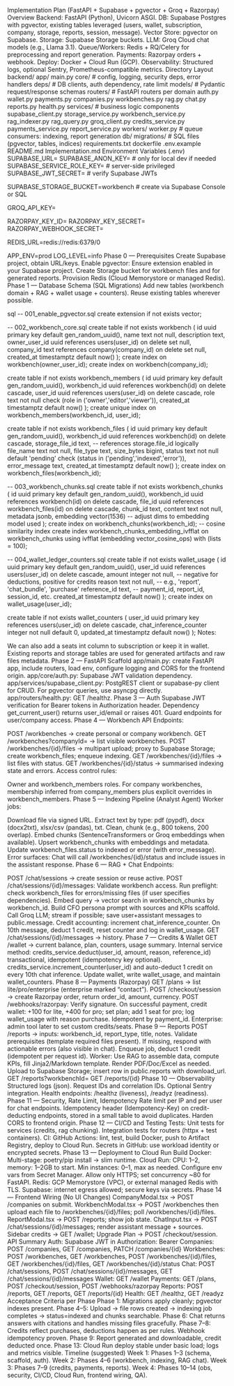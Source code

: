 Implementation Plan (FastAPI + Supabase + pgvector + Groq + Razorpay)
Overview
Backend: FastAPI (Python), Uvicorn ASGI.
DB: Supabase Postgres with pgvector, existing tables leveraged (users, wallet, subscription, company, storage, reports, session, message).
Vector Store: pgvector on Supabase.
Storage: Supabase Storage buckets.
LLM: Groq Cloud chat models (e.g., Llama 3.1).
Queue/Workers: Redis + RQ/Celery for preprocessing and report generation.
Payments: Razorpay orders + webhook.
Deploy: Docker + Cloud Run (GCP).
Observability: Structured logs, optional Sentry, Prometheus-compatible metrics.
Directory Layout
backend/
  app/
    main.py
    core/               # config, logging, security deps, error handlers
    deps/               # DB clients, auth dependency, rate limit
    models/             # Pydantic request/response schemas
    routers/            # FastAPI routers per domain
      auth.py
      wallet.py
      payments.py
      companies.py
      workbenches.py
      rag.py
      chat.py
      reports.py
      health.py
    services/           # business logic components
      supabase_client.py
      storage_service.py
      workbench_service.py
      rag_indexer.py
      rag_query.py
      groq_client.py
      credits_service.py
      payments_service.py
      report_service.py
    workers/
      worker.py         # queue consumers: indexing, report generation
    db/
      migrations/       # SQL files (pgvector, tables, indices)
  requirements.txt
  dockerfile
  .env.example
  README.md
  Implementation.md
Environment Variables (.env)
SUPABASE_URL=
SUPABASE_ANON_KEY=                      # only for local dev if needed
SUPABASE_SERVICE_ROLE_KEY=              # server-side privileged
SUPABASE_JWT_SECRET=                    # verify Supabase JWTs

SUPABASE_STORAGE_BUCKET=workbench       # create via Supabase Console or SQL

GROQ_API_KEY=

RAZORPAY_KEY_ID=
RAZORPAY_KEY_SECRET=
RAZORPAY_WEBHOOK_SECRET=

REDIS_URL=redis://redis:6379/0

APP_ENV=prod
LOG_LEVEL=info
Phase 0 — Prerequisites
Create Supabase project, obtain URL/keys.
Enable pgvector:
Ensure extension enabled in your Supabase project.
Create Storage bucket for workbench files and for generated reports.
Provision Redis (Cloud Memorystore or managed Redis).
Phase 1 — Database Schema (SQL Migrations)
Add new tables (workbench domain + RAG + wallet usage + counters). Reuse existing tables wherever possible.

sql
-- 001_enable_pgvector.sql
create extension if not exists vector;

-- 002_workbench_core.sql
create table if not exists workbench (
  id uuid primary key default gen_random_uuid(),
  name text not null,
  description text,
  owner_user_id uuid references users(user_id) on delete set null,
  company_id text references company(company_id) on delete set null,
  created_at timestamptz default now()
);
create index on workbench(owner_user_id);
create index on workbench(company_id);

create table if not exists workbench_members (
  id uuid primary key default gen_random_uuid(),
  workbench_id uuid references workbench(id) on delete cascade,
  user_id uuid references users(user_id) on delete cascade,
  role text not null check (role in ('owner','editor','viewer')),
  created_at timestamptz default now()
);
create unique index on workbench_members(workbench_id, user_id);

create table if not exists workbench_files (
  id uuid primary key default gen_random_uuid(),
  workbench_id uuid references workbench(id) on delete cascade,
  storage_file_id text,  -- references storage.file_id logically
  file_name text not null,
  file_type text,
  size_bytes bigint,
  status text not null default 'pending' check (status in ('pending','indexed','error')),
  error_message text,
  created_at timestamptz default now()
);
create index on workbench_files(workbench_id);

-- 003_workbench_chunks.sql
create table if not exists workbench_chunks (
  id uuid primary key default gen_random_uuid(),
  workbench_id uuid references workbench(id) on delete cascade,
  file_id uuid references workbench_files(id) on delete cascade,
  chunk_id text,
  content text not null,
  metadata jsonb,
  embedding vector(1536)  -- adjust dims to embedding model used
);
create index on workbench_chunks(workbench_id);
-- cosine similarity index
create index workbench_chunks_embedding_ivfflat on workbench_chunks using ivfflat (embedding vector_cosine_ops) with (lists = 100);

-- 004_wallet_ledger_counters.sql
create table if not exists wallet_usage (
  id uuid primary key default gen_random_uuid(),
  user_id uuid references users(user_id) on delete cascade,
  amount integer not null,   -- negative for deductions, positive for credits
  reason text not null,      -- e.g., 'report', 'chat_bundle', 'purchase'
  reference_id text,         -- payment_id, report_id, session_id, etc.
  created_at timestamptz default now()
);
create index on wallet_usage(user_id);

create table if not exists wallet_counters (
  user_id uuid primary key references users(user_id) on delete cascade,
  chat_inference_counter integer not null default 0,
  updated_at timestamptz default now()
);
Notes:

We can also add a seats int column to subscription or keep it in wallet.
Existing reports and storage tables are used for generated artifacts and raw files metadata.
Phase 2 — FastAPI Scaffold
app/main.py: create FastAPI app, include routers, load env, configure logging and CORS for the frontend origin.
app/core/auth.py: Supabase JWT validation dependency.
app/services/supabase_client.py: PostgREST client or supabase-py client for CRUD. For pgvector queries, use asyncpg directly.
app/routers/health.py: GET /healthz.
Phase 3 — Auth
Supabase JWT verification for Bearer tokens in Authorization header.
Dependency get_current_user() returns user_id/email or raises 401.
Guard endpoints for user/company access.
Phase 4 — Workbench API
Endpoints:

POST /workbenches → create personal or company workbench.
GET /workbenches?companyId= → list visible workbenches.
POST /workbenches/{id}/files → multipart upload; proxy to Supabase Storage; create workbench_files; enqueue indexing.
GET /workbenches/{id}/files → list files with status.
GET /workbenches/{id}/status → summarised indexing state and errors.
Access control rules:

Owner and workbench_members roles.
For company workbenches, membership inferred from company_members plus explicit overrides in workbench_members.
Phase 5 — Indexing Pipeline (Analyst Agent)
Worker jobs:

Download file via signed URL.
Extract text by type: pdf (pypdf), docx (docx2txt), xlsx/csv (pandas), txt.
Clean, chunk (e.g., 800 tokens, 200 overlap).
Embed chunks (SentenceTransformers or Groq embeddings when available).
Upsert workbench_chunks with embeddings and metadata.
Update workbench_files.status to indexed or error (with error_message).
Error surfaces: Chat will call /workbenches/{id}/status and include issues in the assistant response.
Phase 6 — RAG + Chat
Endpoints:

POST /chat/sessions → create session or reuse active.
POST /chat/sessions/{id}/messages:
Validate workbench access.
Run preflight: check workbench_files for errors/missing files (if user specifies dependencies).
Embed query → vector search in workbench_chunks by workbench_id.
Build CFO persona prompt with sources and KPIs scaffold.
Call Groq LLM; stream if possible; save user+assistant messages to public.message.
Credit accounting: increment chat_inference_counter. On 10th message, deduct 1 credit, reset counter and log in wallet_usage.
GET /chat/sessions/{id}/messages → history.
Phase 7 — Credits & Wallet
GET /wallet → current balance, plan, counters, usage summary.
Internal service method:
credits_service.deduct(user_id, amount, reason, reference_id) transactional, idempotent (idempotency key optional).
credits_service.increment_counter(user_id) and auto-deduct 1 credit on every 10th chat inference.
Update wallet, write wallet_usage, and maintain wallet_counters.
Phase 8 — Payments (Razorpay)
GET /plans → list lite/pro/enterprise (enterprise marked “contact”).
POST /checkout/session → create Razorpay order, return order_id, amount, currency.
POST /webhooks/razorpay:
Verify signature.
On successful payment, credit wallet: +100 for lite, +400 for pro; set plan; add 1 seat for pro; log wallet_usage with reason purchase.
Idempotent by payment_id.
Enterprise: admin tool later to set custom credits/seats.
Phase 9 — Reports
POST /reports → inputs: workbench_id, report_type, title, notes.
Validate prerequisites (template required files present).
If missing, respond with actionable errors (also visible in chat).
Enqueue job, deduct 1 credit (idempotent per request id).
Worker:
Use RAG to assemble data, compute KPIs, fill Jinja2/Markdown template.
Render PDF/Doc/Excel as needed.
Upload to Supabase Storage; insert row in public.reports with download_url.
GET /reports?workbenchId=
GET /reports/{id}
Phase 10 — Observability
Structured logs (json).
Request IDs and correlation IDs.
Optional Sentry integration.
Health endpoints: /healthz (liveness), /readyz (readiness).
Phase 11 — Security, Rate Limit, Idempotency
Rate limit per IP and per user for chat endpoints.
Idempotency header (Idempotency-Key) on credit-deducting endpoints, stored in a small table to avoid duplicates.
Harden CORS to frontend origin.
Phase 12 — CI/CD and Testing
Tests:
Unit tests for services (credits, rag chunking).
Integration tests for routers (httpx + test containers).
CI:
GitHub Actions: lint, test, build Docker, push to Artifact Registry, deploy to Cloud Run.
Secrets in GitHub: use workload identity or encrypted secrets.
Phase 13 — Deployment to Cloud Run
Build Docker:
Multi-stage: poetry/pip install → slim runtime.
Cloud Run:
CPU: 1–2, memory: 1–2GB to start.
Min instances: 0–1, max as needed.
Configure env vars from Secret Manager.
Allow only HTTPS; set concurrency ~80 for FastAPI.
Redis: GCP Memorystore (VPC), or external managed Redis with TLS.
Supabase: internet egress allowed; secure keys via secrets.
Phase 14 — Frontend Wiring (No UI Changes)
CompanyModal.tsx
 → POST /companies on submit.
WorkbenchModal.tsx
 → POST /workbenches then upload each file to /workbenches/{id}/files; poll /workbenches/{id}/files.
ReportModal.tsx
 → POST /reports; show job state.
ChatInput.tsx
 → POST /chat/sessions/{id}/messages; render assistant message + sources.
Sidebar credits → GET /wallet; Upgrade Plan → POST /checkout/session.
API Summary
Auth: Supabase JWT in Authorization: Bearer <token>
Companies: POST /companies, GET /companies, PATCH /companies/{id}
Workbenches: POST /workbenches, GET /workbenches, POST /workbenches/{id}/files, GET /workbenches/{id}/files, GET /workbenches/{id}/status
Chat: POST /chat/sessions, POST /chat/sessions/{id}/messages, GET /chat/sessions/{id}/messages
Wallet: GET /wallet
Payments: GET /plans, POST /checkout/session, POST /webhooks/razorpay
Reports: POST /reports, GET /reports, GET /reports/{id}
Health: GET /healthz, GET /readyz
Acceptance Criteria per Phase
Phase 1: Migrations apply cleanly; pgvector indexes present.
Phase 4–5: Upload → file rows created → indexing job completes → status=indexed and chunks searchable.
Phase 6: Chat returns answers with citations and handles missing files gracefully.
Phase 7–8: Credits reflect purchases, deductions happen as per rules. Webhook idempotency proven.
Phase 9: Report generated and downloadable, credit deducted once.
Phase 13: Cloud Run deploy stable under basic load; logs and metrics visible.
Timeline (suggested)
Week 1: Phases 1–3 (schema, scaffold, auth).
Week 2: Phases 4–6 (workbench, indexing, RAG chat).
Week 3: Phases 7–9 (credits, payments, reports).
Week 4: Phases 10–14 (obs, security, CI/CD, Cloud Run, frontend wiring, QA).